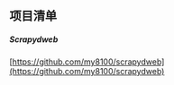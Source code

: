 ##  项目清单  

#####  Scrapydweb  
[https://github.com/my8100/scrapydweb](https://github.com/my8100/scrapydweb)  



